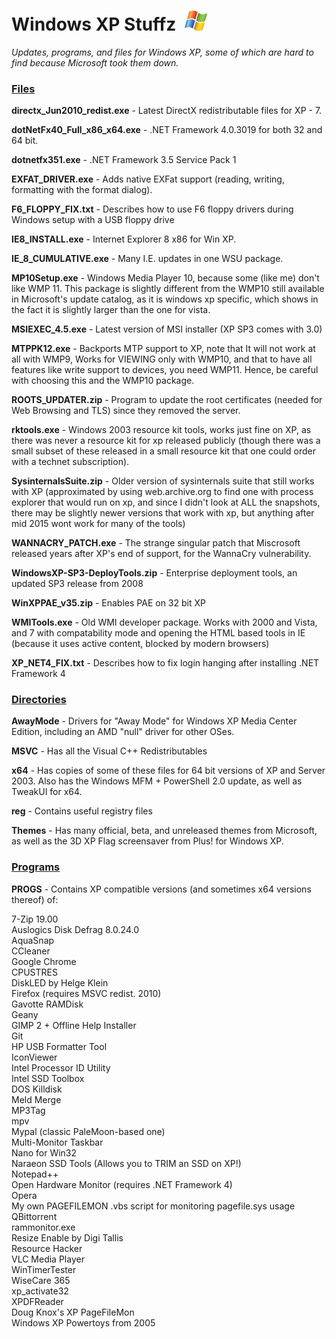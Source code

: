 # Windows XP Stuffz &nbsp;<img src="https://github.com/Alex313031/Windows-XP-Stuffz/blob/main/old/xp_flag.png" width="36">

*Updates, programs, and files for Windows XP, some of which are hard to find because Microsoft took them down.*

### <ins>Files</ins>

__directx_Jun2010_redist.exe__ - Latest DirectX redistributable files for XP - 7.

__dotNetFx40_Full_x86_x64.exe__ - .NET Framework 4.0.3019 for both 32 and 64 bit.

__dotnetfx351.exe__ - .NET Framework 3.5 Service Pack 1

__EXFAT_DRIVER.exe__ - Adds native EXFat support (reading, writing, formatting with the format dialog).

__F6_FLOPPY_FIX.txt__ - Describes how to use F6 floppy drivers during Windows setup with a USB floppy drive

__IE8_INSTALL.exe__ - Internet Explorer 8 x86 for Win XP.

__IE_8_CUMULATIVE.exe__ - Many I.E. updates in one WSU package.

__MP10Setup.exe__ - Windows Media Player 10, because some (like me) don't like WMP 11. This package is slightly different from the WMP10 still available in Microsoft's update catalog, as it is windows xp specific, which shows in the fact it is slightly larger than the one for vista.

__MSIEXEC_4.5.exe__ - Latest version of MSI installer (XP SP3 comes with 3.0)

__MTPPK12.exe__ - Backports MTP support to XP, note that It will not work at all with WMP9, Works for VIEWING only with WMP10, and that to have all features like write support to devices, you need WMP11. Hence, be careful with choosing this and the WMP10 package.

__ROOTS_UPDATER.zip__ - Program to update the root certificates (needed for Web Browsing and TLS) since they removed the server.

__rktools.exe__ - Windows 2003 resource kit tools, works just fine on XP, as there was never a resource kit for xp released publicly (though there was a small subset of these released in a small resource kit that one could order with a technet subscription).

__SysinternalsSuite.zip__ - Older version of sysinternals suite that still works with XP (approximated by using web.archive.org to find one with process explorer that would run on xp, and since I didn't look at ALL the snapshots, there may be slightly newer versions that work with xp, but anything after mid 2015 wont work for many of the tools)

__WANNACRY_PATCH.exe__ - The strange singular patch that Miscrosoft released years after XP's end of support, for the WannaCry vulnerability.

__WindowsXP-SP3-DeployTools.zip__ - Enterprise deployment tools, an updated SP3 release from 2008

__WinXPPAE_v35.zip__ - Enables PAE on 32 bit XP

__WMITools.exe__ - Old WMI developer package. Works with 2000 and Vista, and 7 with compatability mode and opening the HTML based tools in IE (because it uses active content, blocked by modern browsers)

__XP_NET4_FIX.txt__ - Describes how to fix login hanging after installing .NET Framework 4

### <ins>Directories</ins>

__AwayMode__ - Drivers for "Away Mode" for Windows XP Media Center Edition, including an AMD "null" driver for other OSes.

__MSVC__ - Has all the Visual C++ Redistributables

__x64__ - Has copies of some of these files for 64 bit versions of XP and Server 2003. Also has the Windows MFM + PowerShell 2.0 update, as well as TweakUI for x64.

__reg__ - Contains useful registry files

__Themes__ - Has many official, beta, and unreleased themes from Microsoft, as well as the 3D XP Flag screensaver from Plus! for Windows XP.

### <ins>Programs</ins>

__PROGS__ - Contains XP compatible versions (and sometimes x64 versions thereof) of:

  7-Zip 19.00  
  Auslogics Disk Defrag 8.0.24.0  
  AquaSnap  
  CCleaner  
  Google Chrome  
  CPUSTRES  
  DiskLED by Helge Klein  
  Firefox (requires MSVC redist. 2010)  
  Gavotte RAMDisk  
  Geany  
  GIMP 2 + Offline Help Installer  
  Git  
  HP USB Formatter Tool  
  IconViewer  
  Intel Processor ID Utility  
  Intel SSD Toolbox  
  DOS Killdisk  
  Meld Merge  
  MP3Tag  
  mpv  
  Mypal (classic PaleMoon-based one)  
  Multi-Monitor Taskbar  
  Nano for Win32  
  Naraeon SSD Tools (Allows you to TRIM an SSD on XP!)  
  Notepad++  
  Open Hardware Monitor (requires .NET Framework 4)  
  Opera  
  My own PAGEFILEMON .vbs script for monitoring pagefile.sys usage  
  QBittorrent  
  rammonitor.exe  
  Resize Enable by Digi Tallis  
  Resource Hacker  
  VLC Media Player  
  WinTimerTester  
  WiseCare 365  
  xp_activate32  
  XPDFReader  
  Doug Knox's XP PageFileMon  
  Windows XP Powertoys from 2005
